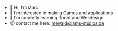 - 👋 Hi, I’m Marc
- 👀 I’m interested in making Games and Applications
- 🌱 I’m currently learning Godot and Webdesign
- 📫 contact me here: mewald@jams-studios.de

<!---
rexidexo/rexidexo is a ✨ special ✨ repository because its `README.md` (this file) appears on your GitHub profile.
You can click the Preview link to take a look at your changes.
--->
